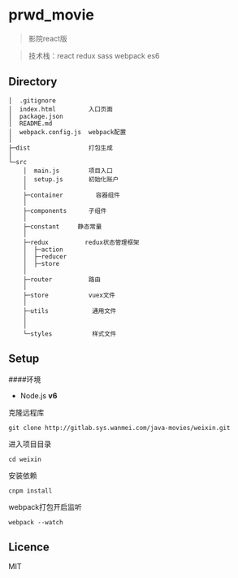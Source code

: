 # prwd_movie
> 影院react版

> 技术栈：react redux sass webpack es6

## Directory

```
│  .gitignore
│  index.html         入口页面
│  package.json
│  README.md
│  webpack.config.js  webpack配置
│
├─dist                打包生成
│     
└─src
    │  main.js        项目入口
    │  setup.js       初始化账户
    │
    ├─container         容器组件
    │
    ├─components      子组件
    │
    ├─constant     静态常量
    │
    ├─redux          redux状态管理框架
    │  ├─action
    │  ├─reducer
    │  ├─store
    │     
    ├─router          路由
    │
    ├─store           vuex文件
    │
    ├─utils            通用文件
    │
    │
    └─styles           样式文件

```


## Setup
####环境
* Node.js **v6**

克隆远程库
```
git clone http://gitlab.sys.wanmei.com/java-movies/weixin.git
```
进入项目目录
```
cd weixin
```
安装依赖
```
cnpm install

```
webpack打包开启监听
```
webpack --watch
```
## Licence
MIT

